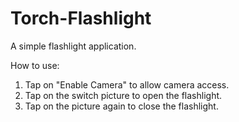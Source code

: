 # Torch-Flashlight

A simple flashlight application.

How to use:
  1. Tap on "Enable Camera" to allow camera access.
  2. Tap on the switch picture to open the flashlight.
  3. Tap on the picture again to close the flashlight.

